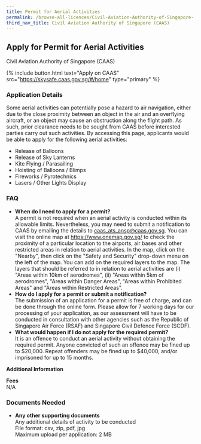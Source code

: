 ```yaml
---
title: Permit for Aerial Activities
permalink: /browse-all-licences/Civil-Aviation-Authority-of-Singapore-(CAAS)/Permit-for-Aerial-Activities
third_nav_title: Civil Aviation Authority of Singapore (CAAS)
---
```


## Apply for Permit for Aerial Activities

Civil Aviation Authority of Singapore (CAAS)

{% include button.html text="Apply on CAAS" src="https://skysafe.caas.gov.sg/#/home" type="primary" %}

<H3>Application Details</H3>

<p>Some aerial activities can potentially pose a hazard to air navigation, either due to the close proximity between an object in the air and an overflying aircraft, or an object may cause an obstruction along the flight path. As such, prior clearance needs to be sought from CAAS before interested parties carry out such activities. By accessing this page, applicants would be able to apply for the following aerial activities:</p>
<ul>
<li>Release of Balloons</li>
<li>Release of Sky Lanterns</li>
<li>Kite Flying / Parasailing</li>
<li>Hoisting of Balloons / Blimps</li>
<li>Fireworks / Pyrotechnics</li>
<li>Lasers / Other Lights Display</li>
</ul>
<H3>FAQ</H3>
<ul>
<li><Strong>When do I need to apply for a permit?</Strong><BR>
A permit is not required when an aerial activity is conducted within its allowable limits. Nevertheless, you may need to submit a notification to CAAS by emailing the details to <a href="mailto:caas_ats_ansp@caas.gov.sg">caas_ats_ansp@caas.gov.sg</a>. You can visit the online map at <a href="https://www.onemap.gov.sg/" target="_blank" rel="noopener">https://www.onemap.gov.sg/</a> to check the proximity of a particular location to the airports, air bases and other restricted areas in relation to aerial activities. In the map, click on the "Nearby", then click on the "Safety and Security" drop-down menu on the left of the map. You can add on the required layers to the map. The layers that should be referred to in relation to aerial activities are (i) "Areas within 10km of aerodromes", (ii) "Areas within 5km of aerodromes", "Areas within Danger Areas", "Areas within Prohibited Areas" and "Areas within Restricted Areas".<BR></li>
<li><Strong>How do I apply for a permit or submit a notification?</Strong><BR>
The submission of an application for a permit is free of charge, and can be done through the online form. Please allow for 7 working days for our processing of your application, as our assessment will have to be conducted in consultation with other agencies such as the Republic of Singapore Air Force (RSAF) and Singapore Civil Defence Force (SCDF).<BR></li>
<li><Strong>What would happen if I do not apply for the required permit?</Strong><BR>
It is an offence to conduct an aerial activity without obtaining the required permit. Anyone convicted of such an offence may be fined up to $20,000. Repeat offenders may be fined up to $40,000, and/or imprisoned for up to 15 months.</li>
</ul>

<strong>Additional Information</strong>

<p><strong>Fees</strong><br />
N/A</p>

<H3>Documents Needed</H3>

<ul>
<li><strong>Any other supporting documents</strong><br>Any additional details of activity to be conducted<br>
File format: csv, zip, pdf, jpg<br>
Maximum upload per application: 2 MB</li>
</ul>

